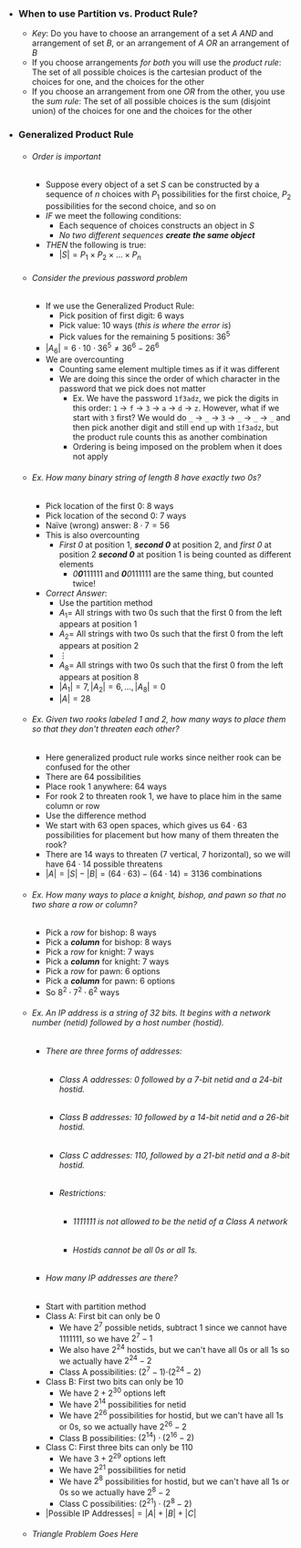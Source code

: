 - ### When to use Partition vs. Product Rule?
	- *Key*: Do you have to choose an arrangement of a set $A$ *AND* and arrangement of set $B$, or an arrangement of $A$ *OR* an arrangement of $B$
	- If you choose arrangements *for both* you will use the *product rule*: The set of all possible choices is the cartesian product of the choices for one, and the choices for the other
	- If you choose an arrangement from one *OR* from the other, you use the *sum rule*: The set of all possible choices is the sum (disjoint union) of the choices for one and the choices for the other

- ### Generalized Product Rule
	- ###### Order is important
		- Suppose every object of a set $S$ can be constructed by a sequence of $n$ choices with $P_1$ possibilities for the first choice, $P_2$ possibilities for the second choice, and so on
		- *IF* we meet the following conditions:
			- Each sequence of choices constructs an object in $S$ 
			- *No two different sequences **create the same object***
		- *THEN* the following is true:
			- $|S|=P_1 \times P_2 \times \dots \times P_n$
	- ###### Consider the previous password problem
		- If we use the Generalized Product Rule:
			- Pick position of first digit: 6 ways
			- Pick value: 10 ways (*this is where the error is*)
			- Pick values for the remaining 5 positions: $36^5$
		- $|A_6| = 6 \cdot 10 \cdot 36^5 \ne 36^6 - 26^6$
		- We are overcounting
			- Counting same element multiple times as if it was different
			- We are doing this since the order of which character in the password that we pick does not matter
				- Ex. We have the password `1f3adz`, we pick the digits in this order: `1` $\rightarrow$  `f` $\rightarrow$  `3` $\rightarrow$  `a` $\rightarrow$  `d` $\rightarrow$  `z`. However, what if we start with `3` first? We would do `_` $\rightarrow$  `_` $\rightarrow$  `3` $\rightarrow$  `_` $\rightarrow$  `_` $\rightarrow$  `_` and then pick another digit and still end up with `1f3adz`, but the product rule counts this as another combination
				- Ordering is being imposed on the problem when it does not apply
	- ###### Ex. How many binary string of length 8 have exactly two 0s?
		- Pick location of the first 0: $8$ ways
		- Pick location of the second 0: $7$ ways
		- Naïve (wrong) answer: $8 \cdot 7 = 56$
		- This is also overcounting
			- *First 0* at position 1, ***second 0*** at position 2, and *first 0* at position 2 ***second 0*** at position 1 is being counted as different elements
				- *0**0***111111 and ***0**0*111111 are the same thing, but counted twice!
		- *Correct Answer*:
			- Use the partition method
			- $A_1 =$ All strings with two 0s such that the first 0 from the left appears at position 1
			- $A_2 =$ All strings with two 0s such that the first 0 from the left appears at position 2
			- $\vdots$
			- $A_8 =$ All strings with two 0s such that the first 0 from the left appears at position 8
			- $|A_1| = 7, |A_2| = 6, \dots, |A_8| = 0$
			- $|A| = 28$
	- ###### Ex. Given two rooks labeled 1 and 2, how many ways to place them so that they don't threaten each other?
		- Here generalized product rule works since neither rook can be confused for the other
		- There are $64$ possibilities 
		- Place rook 1 anywhere: $64$ ways
		- For rook 2 to threaten rook 1, we have to place him in the same column or row
		- Use the difference method
		- We start with $63$ open spaces, which gives us $64 \cdot 63$ possibilities for placement but how many of them threaten the rook? 
		- There are $14$ ways to threaten ($7$ vertical, $7$ horizontal), so we will have $64 \cdot 14$ possible threatens 
		- $|A| = |S|-|B| = (64 \cdot 63) - (64 \cdot 14) = 3136$ combinations
	- ###### Ex. How many ways to place a knight, bishop, and pawn so that no two share a row or column?
		- Pick a *row* for bishop: $8$ ways
		- Pick a ***column*** for bishop: $8$ ways
		- Pick a *row* for knight: $7$ ways
		- Pick a ***column*** for knight: $7$ ways
		- Pick a *row* for pawn: $6$ options
		- Pick a ***column*** for pawn: $6$ options
		- So $8^2 \cdot 7^2 \cdot 6^2$ ways
	- ###### Ex. An IP address is a string of 32 bits. It begins with a network number (netid) followed by a host number (hostid). 
		- ###### There are three forms of addresses: 
			- ###### Class A addresses: 0 followed by a 7-bit netid and a 24-bit hostid. 
			- ###### Class B addresses: 10 followed by a 14-bit netid and a 26-bit hostid. 
			- ###### Class C addresses: 110, followed by a 21-bit netid and a 8-bit hostid. 
			- ###### Restrictions: 
				- ###### 1111111 is not allowed to be the netid of a Class A network
				- ###### Hostids cannot be all 0s or all 1s.
		- ###### How many IP addresses are there?
		- Start with partition method
		- Class A: First bit can only be 0
			- We have $2^7$ possible netids, subtract $1$ since we cannot have $1111111$, so we have $2^{7}-1$
			- We also have $2^{24}$ hostids, but we can't have all $0$s or all $1$s so we actually have $2^{24}-2$ 
			- Class A possibilities: $(2^{7}-1)$$\cdot(2^{24}-2)$
		- Class B: First two bits can only be $10$ 
			- We have $2+2^{30}$ options left
			- We have $2^{14}$ possibilities for netid
			- We have $2^{26}$ possibilities for hostid, but we can't have all $1$s or $0$s, so we actually have $2^{26}-2$
			- Class B possibilities: $(2^{14})\cdot(2^{16}-2)$
		- Class C: First three bits can only be $110$
			- We have $3 + 2^{29}$ options left
			- We have $2^{21}$ possibilities for netid
			- We have $2^{8}$ possibilities for hostid, but we can't have all $1$s or $0$s so we actually have $2^{8}-2$
			- Class C possibilities: $(2^{21})\cdot(2^{8}-2)$
		- $|\text{Possible IP Addresses}|=|A| + |B| + |C|$
	- ###### Triangle Problem Goes Here
